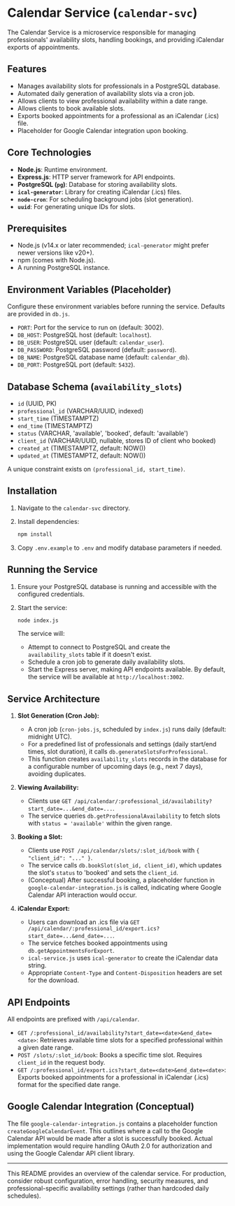 # Calendar Service (`calendar-svc`)

The Calendar Service is a microservice responsible for managing professionals' availability slots, handling bookings, and providing iCalendar exports of appointments.

## Features

-   Manages availability slots for professionals in a PostgreSQL database.
-   Automated daily generation of availability slots via a cron job.
-   Allows clients to view professional availability within a date range.
-   Allows clients to book available slots.
-   Exports booked appointments for a professional as an iCalendar (.ics) file.
-   Placeholder for Google Calendar integration upon booking.

## Core Technologies

-   **Node.js**: Runtime environment.
-   **Express.js**: HTTP server framework for API endpoints.
-   **PostgreSQL (`pg`)**: Database for storing availability slots.
-   **`ical-generator`**: Library for creating iCalendar (.ics) files.
-   **`node-cron`**: For scheduling background jobs (slot generation).
-   **`uuid`**: For generating unique IDs for slots.

## Prerequisites

-   Node.js (v14.x or later recommended; `ical-generator` might prefer newer versions like v20+).
-   npm (comes with Node.js).
-   A running PostgreSQL instance.

## Environment Variables (Placeholder)

Configure these environment variables before running the service. Defaults are provided in `db.js`.

-   `PORT`: Port for the service to run on (default: 3002).
-   `DB_HOST`: PostgreSQL host (default: `localhost`).
-   `DB_USER`: PostgreSQL user (default: `calendar_user`).
-   `DB_PASSWORD`: PostgreSQL password (default: `password`).
-   `DB_NAME`: PostgreSQL database name (default: `calendar_db`).
-   `DB_PORT`: PostgreSQL port (default: `5432`).

## Database Schema (`availability_slots`)

-   `id` (UUID, PK)
-   `professional_id` (VARCHAR/UUID, indexed)
-   `start_time` (TIMESTAMPTZ)
-   `end_time` (TIMESTAMPTZ)
-   `status` (VARCHAR, 'available', 'booked', default: 'available')
-   `client_id` (VARCHAR/UUID, nullable, stores ID of client who booked)
-   `created_at` (TIMESTAMPTZ, default: NOW())
-   `updated_at` (TIMESTAMPTZ, default: NOW())

A unique constraint exists on `(professional_id, start_time)`.

## Installation

1.  Navigate to the `calendar-svc` directory.
2.  Install dependencies:

    ```bash
    npm install
    ```

3.  Copy `.env.example` to `.env` and modify database parameters if needed.

## Running the Service

1.  Ensure your PostgreSQL database is running and accessible with the configured credentials.
2.  Start the service:

    ```bash
    node index.js
    ```

    The service will:
    *   Attempt to connect to PostgreSQL and create the `availability_slots` table if it doesn't exist.
    *   Schedule a cron job to generate daily availability slots.
    *   Start the Express server, making API endpoints available.
    By default, the service will be available at `http://localhost:3002`.

## Service Architecture

1.  **Slot Generation (Cron Job):**
    *   A cron job (`cron-jobs.js`, scheduled by `index.js`) runs daily (default: midnight UTC).
    *   For a predefined list of professionals and settings (daily start/end times, slot duration), it calls `db.generateSlotsForProfessional`.
    *   This function creates `availability_slots` records in the database for a configurable number of upcoming days (e.g., next 7 days), avoiding duplicates.

2.  **Viewing Availability:**
    *   Clients use `GET /api/calendar/:professional_id/availability?start_date=...&end_date=...`.
    *   The service queries `db.getProfessionalAvailability` to fetch slots with `status = 'available'` within the given range.

3.  **Booking a Slot:**
    *   Clients use `POST /api/calendar/slots/:slot_id/book` with `{ "client_id": "..." }`.
    *   The service calls `db.bookSlot(slot_id, client_id)`, which updates the slot's `status` to 'booked' and sets the `client_id`.
    *   (Conceptual) After successful booking, a placeholder function in `google-calendar-integration.js` is called, indicating where Google Calendar API interaction would occur.

4.  **iCalendar Export:**
    *   Users can download an .ics file via `GET /api/calendar/:professional_id/export.ics?start_date=...&end_date=...`.
    *   The service fetches booked appointments using `db.getAppointmentsForExport`.
    *   `ical-service.js` uses `ical-generator` to create the iCalendar data string.
    *   Appropriate `Content-Type` and `Content-Disposition` headers are set for the download.

## API Endpoints

All endpoints are prefixed with `/api/calendar`.

-   `GET /:professional_id/availability?start_date=<date>&end_date=<date>`:
    Retrieves available time slots for a specified professional within a given date range.
-   `POST /slots/:slot_id/book`:
    Books a specific time slot. Requires `client_id` in the request body.
-   `GET /:professional_id/export.ics?start_date=<date>&end_date=<date>`:
    Exports booked appointments for a professional in iCalendar (.ics) format for the specified date range.

## Google Calendar Integration (Conceptual)

The file `google-calendar-integration.js` contains a placeholder function `createGoogleCalendarEvent`. This outlines where a call to the Google Calendar API would be made after a slot is successfully booked. Actual implementation would require handling OAuth 2.0 for authorization and using the Google Calendar API client library.

---

This README provides an overview of the calendar service. For production, consider robust configuration, error handling, security measures, and professional-specific availability settings (rather than hardcoded daily schedules).

